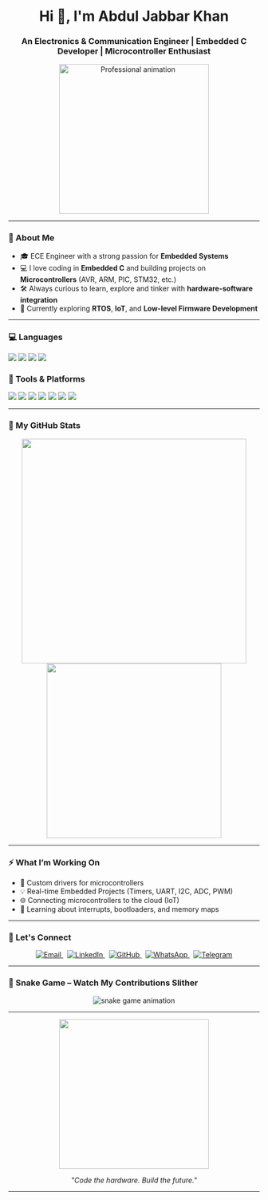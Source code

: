<h1 align="center">Hi 👋, I'm Abdul Jabbar Khan</h1>
<h3 align="center">An Electronics & Communication Engineer | Embedded C Developer | Microcontroller Enthusiast</h3>

<p align="center">
  <img src="https://media.giphy.com/media/L8K62iTDkzGX6/giphy.gif" width="300" alt="Professional animation">
</p>

---

### 🚀 About Me

- 🎓 ECE Engineer with a strong passion for **Embedded Systems**  
- 💻 I love coding in **Embedded C** and building projects on **Microcontrollers** (AVR, ARM, PIC, STM32, etc.)  
- 🛠️ Always curious to learn, explore and tinker with **hardware-software integration**  
- 🌱 Currently exploring **RTOS**, **IoT**, and **Low-level Firmware Development**

---

### 💻 Languages
<p align="left">
  <img src="https://img.shields.io/badge/C-00599C?style=for-the-badge&logo=c&logoColor=white"/>
  <img src="https://img.shields.io/badge/C++-00599C?style=for-the-badge&logo=c%2B%2B&logoColor=white"/>
  <img src="https://img.shields.io/badge/Python-3776AB?style=for-the-badge&logo=python&logoColor=white"/>
  <img src="https://img.shields.io/badge/MATLAB-0076A8?style=for-the-badge&logo=Mathworks&logoColor=white"/>
</p>

### 🧰 Tools & Platforms
<p align="left">
  <img src="https://img.shields.io/badge/Arduino-00979D?style=for-the-badge&logo=arduino&logoColor=white"/>
  <img src="https://img.shields.io/badge/Raspberry%20Pi-C51A4A?style=for-the-badge&logo=raspberry-pi&logoColor=white"/>
  <img src="https://img.shields.io/badge/OpenCV-5C3EE8?style=for-the-badge&logo=opencv&logoColor=white"/>
  <img src="https://img.shields.io/badge/STM32-03234B?style=for-the-badge&logo=stmicroelectronics&logoColor=white"/>
  <img src="https://img.shields.io/badge/Keil µVision-007ACC?style=for-the-badge&logo=circle&logoColor=white"/>
  <img src="https://img.shields.io/badge/Git-F05032?style=for-the-badge&logo=git&logoColor=white"/>
  <img src="https://img.shields.io/badge/VS Code-0078d7?style=for-the-badge&logo=visual-studio-code&logoColor=white"/>
</p>


---

### 📂 My GitHub Stats

<p align="center">
  <img src="https://github-readme-stats.vercel.app/api?username=CodingMango&show_icons=true&theme=radical" width="450">
  <img src="https://github-readme-stats.vercel.app/api/top-langs/?username=CodingMango&layout=compact&theme=radical" width="350">
</p>

---

### ⚡ What I’m Working On

- 🔧 Custom drivers for microcontrollers  
- 💡 Real-time Embedded Projects (Timers, UART, I2C, ADC, PWM)  
- 🌐 Connecting microcontrollers to the cloud (IoT)  
- 🧠 Learning about interrupts, bootloaders, and memory maps  

---

### 🤝 Let's Connect

<p align="center">
  <a href="mailto:your.email@example.com" target="_blank">
    <img src="https://img.shields.io/badge/Email-D14836?style=flat&logo=gmail&logoColor=white" alt="Email">
  </a>
  &nbsp;
  <a href="https://linkedin.com/in/yourprofile" target="_blank">
    <img src="https://img.shields.io/badge/LinkedIn-0A66C2?style=flat&logo=linkedin&logoColor=white" alt="LinkedIn">
  </a>
  &nbsp;
  <a href="https://github.com/CodingMango" target="_blank">
    <img src="https://img.shields.io/badge/GitHub-171515?style=flat&logo=github&logoColor=white" alt="GitHub">
  </a>
  &nbsp;
  <a href="https://wa.me/yourwhatsapplink" target="_blank">
    <img src="https://img.shields.io/badge/WhatsApp-25D366?style=flat&logo=whatsapp&logoColor=white" alt="WhatsApp">
  </a>
  &nbsp;
  <a href="https://t.me/yourtelegramlink" target="_blank">
    <img src="https://img.shields.io/badge/Telegram-26A5E4?style=flat&logo=telegram&logoColor=white" alt="Telegram">
  </a>
</p>


---

### 🐍 Snake Game – Watch My Contributions Slither

<p align="center">
  <img src="https://raw.githubusercontent.com/CodingMango/CodingMango/output/github-contribution-grid-snake.svg" alt="snake game animation">
</p>

---

<p align="center">
  <img src="https://media.giphy.com/media/f3iwJFOVOwuy7K6FFw/giphy.gif" width="300">
</p>

<p align="center"><i>"Code the hardware. Build the future."</i></p>

---
<!-- GitHub Snake Action setup reference -->
<!-- 
To enable the snake game:
1. Use GitHub Actions.
2. Follow this repo: https://github.com/Platane/snk
3. Generate the SVG and push it to the output branch.
4. Replace "CodingMango" with your actual GitHub username in the image URL.
-->
